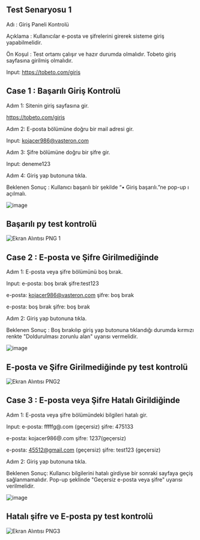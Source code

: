 ## Test Senaryosu 1
Adı : Giriş Paneli Kontrolü

Açıklama : Kullanıcılar e-posta ve şifrelerini girerek sisteme giriş yapabilmelidir.

Ön Koşul : Test ortamı çalışır ve hazır durumda olmalıdır. Tobeto giriş sayfasına girilmiş olmalıdır.

Input: https://tobeto.com/giris





## Case 1 : Başarılı Giriş Kontrolü

Adım 1: Sitenin giriş sayfasına gir.

https://tobeto.com/giris

Adım 2: E-posta bölümüne doğru bir mail adresi gir.

Input: kojacer986@vasteron.com

Adım 3: Şifre bölümüne doğru bir şifre gir.

Input: deneme123

Adım 4: Giriş yap butonuna tıkla.

Beklenen Sonuç : Kullanıcı başarılı bir şekilde “• Giriş başarılı.”ne pop-up ı açılmalı.

![image](https://github.com/mehtaptunc/Otomasyon-Tobeto-Platform/assets/134071818/f0642bf9-e05d-4b81-8b5c-ddf7d4156647)




## Başarılı  py test kontrolü 





![Ekran Alıntısı PNG 1](https://github.com/mehtaptunc/Otomasyon-Tobeto-Platform/assets/134071818/c1f41b0c-2f37-4d3f-8a13-b39e4fef42b2)




## Case 2 : E-posta ve Şifre Girilmediğinde

Adım 1: E-posta veya şifre bölümünü boş bırak.

Input:  e-posta: boş bırak şifre:test123

e-posta: kojacer986@vasteron.com  şifre: boş bırak 

e-posta: boş bırak şifre: boş bırak

Adım 2: Giriş yap butonuna tıkla.

Beklenen Sonuç : Boş bırakılıp giriş yap butonuna tıklandığı durumda kırmızı renkte "Doldurulması zorunlu alan" uyarısı vermelidir.


![image](https://github.com/mehtaptunc/Otomasyon-Tobeto-Platform/assets/134071818/b857c784-1a14-4fc4-babd-1654d4bf5556)




##  E-posta ve Şifre Girilmediğinde  py test kontrolü 






![Ekran Alıntısı PNG2](https://github.com/mehtaptunc/Otomasyon-Tobeto-Platform/assets/134071818/3476299d-6492-470e-8269-28e1721169a8)



## Case 3 :  E-posta veya Şifre Hatalı Girildiğinde

Adım 1: E-posta veya şifre bölümündeki bilgileri hatalı gir.

Input:  e-posta: fffffg@.com  (geçersiz)  şifre: 475133

e-posta: kojacer986@.com  şifre: 1237(geçersiz)

e-posta: 45512@gmail.com  (geçersiz) şifre: test123 (geçersiz)

Adım 2: Giriş yap butonuna tıkla.

Beklenen Sonuç: Kullanıcı bilgilerini hatalı girdiyse bir sonraki sayfaya geçiş sağlanmamalıdır. Pop-up şeklinde "Geçersiz e-posta veya şifre" uyarısı verilmelidir. 




![image](https://github.com/mehtaptunc/Otomasyon-Tobeto-Platform/assets/134071818/50308482-c103-496f-ad33-4d64f091aacf)





## Hatalı şifre ve E-posta py test kontrolü 






![Ekran Alıntısı PNG3](https://github.com/mehtaptunc/Otomasyon-Tobeto-Platform/assets/134071818/b71900e3-2d84-4482-b7ec-39c3a8e67d4d)



